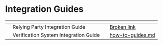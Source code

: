 # Integration Guides

<table data-view="cards"><thead><tr><th></th><th></th><th></th><th data-hidden data-card-target data-type="content-ref"></th></tr></thead><tbody><tr><td></td><td>Relying Party Integration Guide</td><td></td><td><a href="broken-reference">Broken link</a></td></tr><tr><td></td><td>Verification System Integration Guide</td><td></td><td><a href="../how-to-guides.md">how-to-guides.md</a></td></tr></tbody></table>

